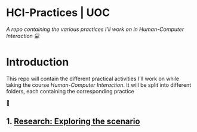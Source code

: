 # HCI-Practices | UOC

*A repo containing the various practices I'll work on in Human-Computer Interaction :computer:*

# Introduction

This repo will contain the different practical activities I'll work on while taking the course *Human-Computer Interaction*. It will be split into different folders, each containing the corresponding practice

:construction:

## 1. [Research: Exploring the scenario](https://github.com/madebypixel02/HCI-Practices/tree/main/Part-1)
